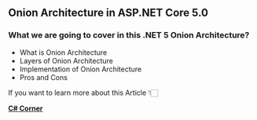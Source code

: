 ## Onion Architecture in ASP.NET Core 5.0 

### What we are going to cover in this .NET 5 Onion Architecture?
- What is Onion Architecture
- Layers of Onion Architecture
- Implementation of Onion Architecture
- Pros and Cons  


If you want to learn more about this Article 👇🏻

[**C# Corner**](https://www.c-sharpcorner.com/article/onion-architecture-in-net-5/ "C# Corner")
